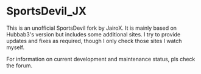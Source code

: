 # SportsDevil_JX
This is an unofficial SportsDevil fork by JairoX. It is mainly based on Hubbab3's version but includes some additional sites. I try to provide updates and fixes as required, though I only check those sites I watch myself.

For information on current development and maintenance status, pls check the forum.
